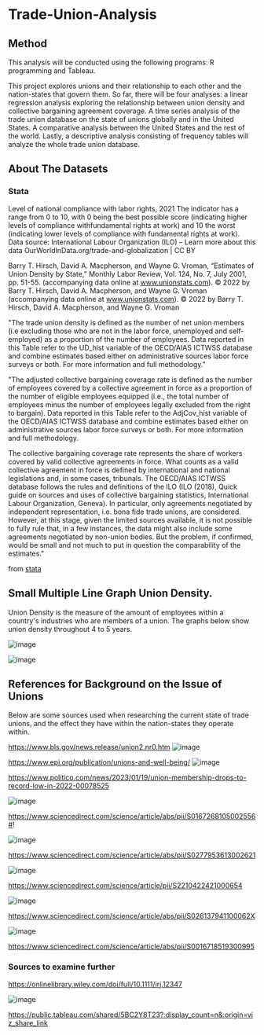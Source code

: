 # Trade-Union-Analysis


## Method
This analysis will be conducted using the following programs: R programming and Tableau.

This project explores unions and their relationship to each other and the nation-states that govern them. So far, there will be four analyses: a linear regression analysis exploring the relationship between union density and collective bargaining agreement coverage. A time series analysis of the trade union database on the state of unions globally and in the United States. A comparative analysis between the United States and the rest of the world. Lastly, a descriptive analysis consisting of frequency tables will analyze the whole trade union database.


## About The Datasets
### Stata


Level of national compliance with labor rights, 2021
The indicator has a range from 0 to 10, with 0 being the best possible score (indicating higher levels of compliance withfundamental rights at work) and 10 the worst (indicating lower levels of compliance with fundamental rights at work).
Data source: International Labour Organization (ILO) – Learn more about this data
OurWorldInData.org/trade-and-globalization | CC BY



Barry T. Hirsch, David A. Macpherson, and Wayne G. Vroman, “Estimates of Union Density by State,” Monthly Labor Review, Vol. 124, No. 7, July 2001, pp. 51-55.
  (accompanying data online at www.unionstats.com).
  © 2022 by Barry T. Hirsch, David A. Macpherson, and Wayne G. Vroman
    (accompanying data online at www.unionstats.com).
© 2022 by Barry T. Hirsch, David A. Macpherson, and Wayne G. Vroman


"The trade union density is defined as the number of net union members (i.e excluding those who are not in the labor force, unemployed and self-employed) as a proportion of the number of employees. Data reported in this Table refer to the UD_hist variable of the OECD/AIAS ICTWSS database and combine estimates based either on administrative sources labor force surveys or both. For more information and full methodology."

"The adjusted collective bargaining coverage rate is defined as the number of employees covered by a collective agreement in force as a proportion of the number of eligible employees equipped (i.e., the total number of employees minus the number of employees legally excluded from the right to bargain). Data reported in this Table refer to the AdjCov_hist variable of the OECD/AIAS ICTWSS database and combine estimates based either on administrative sources labor force surveys or both. For more information and full methodology.

The collective bargaining coverage rate represents the share of workers covered by valid collective agreements in force. What counts as a valid collective agreement in force is defined by international and national legislations and, in some cases, tribunals. The OECD/AIAS ICTWSS database follows the rules and definitions of the ILO (ILO (2018), Quick guide on sources and uses of collective bargaining statistics, International Labour Organization, Geneva). In particular, only agreements negotiated by independent representation, i.e. bona fide trade unions, are considered. However, at this stage, given the limited sources available, it is not possible to fully rule that, in a few instances, the data might also include some agreements negotiated by non-union bodies. But the problem, if confirmed, would be small and not much to put in question the comparability of the estimates."

  from [stata](https://stats.oecd.org/Index.aspx?DataSetCode=CBC)

## Small Multiple Line Graph Union Density.

Union Density is the measure of the amount of employees within a country's industries who are members of a union. The graphs below show union density throughout 4 to 5 years. 

![image](https://github.com/Unfixable47/Trade-Union-Analysis/assets/137025578/65c1ea7b-ba86-4de7-9f03-de90c7a85b93)



![image](https://github.com/Unfixable47/Trade-Union-Analysis/assets/137025578/aeec43db-a6b3-4eff-bf68-a16eb533de57)






## References for Background on the Issue of Unions
Below are some sources used when researching the current state of trade unions, and the effect they have within the nation-states they operate within. 

https://www.bls.gov/news.release/union2.nr0.htm
![image](https://github.com/Unfixable47/Trade-Union-Analysis/assets/137025578/02cae343-5e39-4cf6-9f5f-ef629895255d)

https://www.epi.org/publication/unions-and-well-being/
![image](https://github.com/Unfixable47/Trade-Union-Analysis/assets/137025578/309ce2ce-ad0c-40ce-bbc4-9548107074a6)


https://www.politico.com/news/2023/01/19/union-membership-drops-to-record-low-in-2022-00078525

![image](https://github.com/Unfixable47/Trade-Union-Analysis/assets/137025578/5e97bc28-699b-4610-90c3-e6586503c113)

https://www.sciencedirect.com/science/article/abs/pii/S0167268105002556#!

![image](https://github.com/Unfixable47/Trade-Union-Analysis/assets/137025578/9dbcacdd-a04c-4ed0-9d0d-2b2398e51617)


https://www.sciencedirect.com/science/article/abs/pii/S0277953613002621

![image](https://github.com/Unfixable47/Trade-Union-Analysis/assets/137025578/aeaefa7f-06a9-4113-a49b-bce4acb4f8fb)


https://www.sciencedirect.com/science/article/pii/S2210422421000654

![image](https://github.com/Unfixable47/Trade-Union-Analysis/assets/137025578/44456ae4-522f-4d37-8d3e-83637f31fb6a)


https://www.sciencedirect.com/science/article/abs/pii/S026137941100062X

![image](https://github.com/Unfixable47/Trade-Union-Analysis/assets/137025578/a02c0e30-a9d0-4bf2-a20b-f8b5886ee13b)


https://www.sciencedirect.com/science/article/abs/pii/S0016718519300995


###  Sources to examine further
https://onlinelibrary.wiley.com/doi/full/10.1111/irj.12347

![image](https://github.com/Unfixable47/Trade-Union-Analysis/assets/137025578/8df26e2d-e7aa-41ec-b17d-d93d5e414d9f)


https://public.tableau.com/shared/5BC2Y8T23?:display_count=n&:origin=viz_share_link
